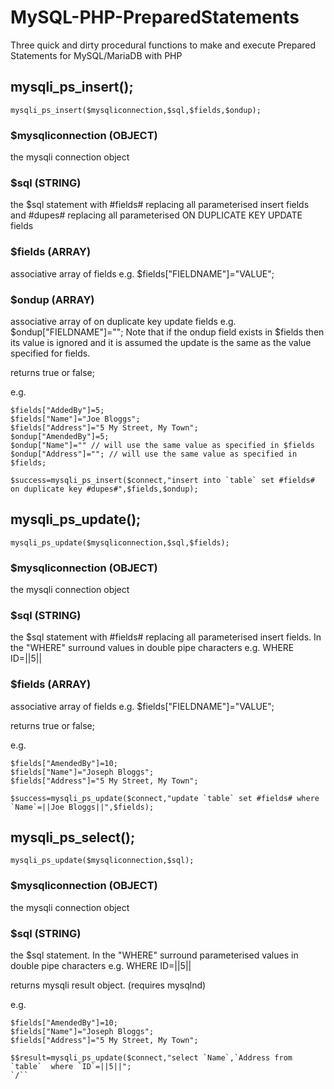 # MySQL-PHP-PreparedStatements
Three quick and dirty procedural functions to make and execute Prepared Statements for MySQL/MariaDB with PHP

## mysqli_ps_insert();
```
mysqli_ps_insert($mysqliconnection,$sql,$fields,$ondup);
```
### $mysqliconnection (OBJECT)
the mysqli connection object
### $sql (STRING)
the $sql statement with #fields# replacing all parameterised insert fields and #dupes# replacing all parameterised ON DUPLICATE KEY UPDATE fields
### $fields (ARRAY)
associative array of fields e.g. $fields["FIELDNAME"]="VALUE";
### $ondup (ARRAY)
associative array of on duplicate key update fields e.g. $ondup["FIELDNAME"]=""; Note that if the ondup field exists in $fields then its value is ignored and it is assumed the update is the same as the value specified for fields.

returns true or false;

e.g. 
```
$fields["AddedBy"]=5;
$fields["Name"]="Joe Bloggs";
$fields["Address"]="5 My Street, My Town";
$ondup["AmendedBy"]=5;
$ondup["Name"]="" // will use the same value as specified in $fields
$ondup["Address"]=""; // will use the same value as specified in $fields;

$success=mysqli_ps_insert($connect,"insert into `table` set #fields# on duplicate key #dupes#",$fields,$ondup);
```
## mysqli_ps_update();
```
mysqli_ps_update($mysqliconnection,$sql,$fields);
```
### $mysqliconnection (OBJECT)
the mysqli connection object
### $sql (STRING)
the $sql statement with #fields# replacing all parameterised insert fields. In the "WHERE" surround values in double pipe characters e.g. WHERE ID=||5|| 
### $fields (ARRAY)
associative array of fields e.g. $fields["FIELDNAME"]="VALUE";

returns true or false;

e.g. 
```
$fields["AmendedBy"]=10;
$fields["Name"]="Joseph Bloggs";
$fields["Address"]="5 My Street, My Town";

$success=mysqli_ps_update($connect,"update `table` set #fields# where `Name`=||Joe Bloggs||",$fields);
```

## mysqli_ps_select();
```
mysqli_ps_update($mysqliconnection,$sql);
```
### $mysqliconnection (OBJECT)
the mysqli connection object
### $sql (STRING)
the $sql statement. In the "WHERE" surround parameterised values in double pipe characters e.g. WHERE ID=||5|| 

returns mysqli result object.
(requires mysqlnd)

e.g. 
```
$fields["AmendedBy"]=10;
$fields["Name"]="Joseph Bloggs";
$fields["Address"]="5 My Street, My Town";

$$result=mysqli_ps_update($connect,"select `Name`,`Address from `table`  where `ID`=||5||";
`/``
